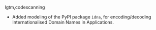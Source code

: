 lgtm,codescanning
* Added modeling of the PyPI package `idna`, for encoding/decoding Internationalised Domain Names in Applications.
